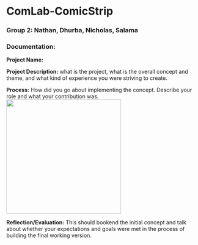 # ComLab-ComicStrip
### Group 2: Nathan, Dhurba, Nicholas, Salama

### Documentation:

**Project Name:**

**Project Description:** what is the project, what is the overall concept and theme, and what kind of experience you were striving to create.

**Process:** How did you go about implementing the concept. Describe your role and what your contribution was.
<img src="-" width=300 align=center>

**Reflection/Evaluation:** This should bookend the initial concept and talk about whether your expectations and goals were met in the process of building the final working version.
